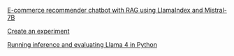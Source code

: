 [E-commerce recommender chatbot with RAG using LlamaIndex and Mistral-7B](https://wandb.ai/tensorgirl/ecommercerecommendation/reports/E-commerce-recommender-chatbot-with-RAG-using-LlamaIndex-and-Mistral-7B--Vmlldzo2NTU3MDYw)

[Create an experiment](https://docs.wandb.ai/guides/track/launch/)


[Running inference and evaluating Llama 4 in Python](https://wandb.ai/byyoung3/Generative-AI/reports/Running-inference-and-evaluating-Llama-4-in-Python--VmlldzoxMjE2NTYxNA)

